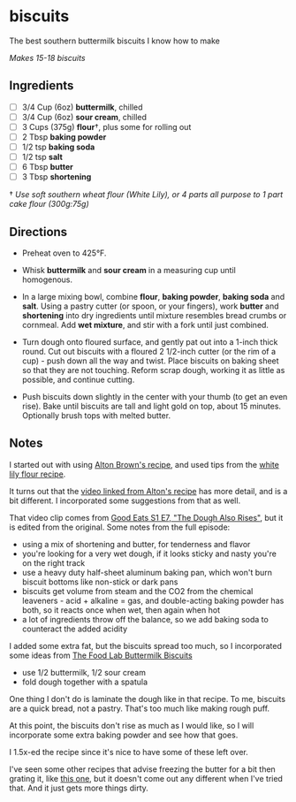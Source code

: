 # biscuits

The best southern buttermilk biscuits I know how to make

_Makes 15-18 biscuits_

## Ingredients

* [ ] 3/4 Cup (6oz) **buttermilk**, chilled
* [ ] 3/4 Cup (6oz) **sour cream**, chilled
* [ ] 3 Cups (375g) **flour**†, plus some for rolling out
* [ ] 2 Tbsp **baking powder**
* [ ] 1/2 tsp **baking soda**
* [ ] 1/2 tsp **salt**
* [ ] 6 Tbsp **butter**
* [ ] 3 Tbsp **shortening**

† _Use soft southern wheat flour (White Lily), or 4 parts all purpose to 1 part cake flour (300g:75g)_

## Directions

* Preheat oven to 425°F.

* Whisk **buttermilk** and **sour cream** in a measuring cup until homogenous.

* In a large mixing bowl, combine **flour**, **baking powder**, **baking soda** and **salt**. Using a pastry cutter (or spoon, or your fingers), work **butter** and **shortening** into dry ingredients until mixture resembles bread crumbs or cornmeal. Add **wet mixture**, and stir with a fork until just combined.

* Turn dough onto floured surface, and gently pat out into a 1-inch thick round. Cut out biscuits with a floured 2 1/2-inch cutter (or the rim of a cup) - push down all the way and twist. Place biscuits on baking sheet so that they are not touching. Reform scrap dough, working it as little as possible, and continue cutting.

* Push biscuits down slightly in the center with your thumb (to get an even rise). Bake until biscuits are tall and light gold on top, about 15 minutes. Optionally brush tops with melted butter.


## Notes

I started out with using [Alton Brown's recipe](https://www.foodnetwork.com/recipes/alton-brown/southern-biscuits-recipe-2041990), and used tips from the [white lily flour recipe](https://www.whitelily.com/recipes/white-lily-light-and-fluffy-biscuits-3790).

It turns out that the [video linked from Alton's recipe](https://www.youtube.com/watch?v=UHD__HkfexY) has more detail, and is a bit different. I incorporated some suggestions from that as well.

That video clip comes from [Good Eats S1 E7, "The Dough Also Rises"](https://www.youtube.com/watch?v=LR6DWOa4ejs), but it is edited from the original. Some notes from the full episode:
* using a mix of shortening and butter, for tenderness and flavor
* you're looking for a very wet dough, if it looks sticky and nasty you're on the right track
* use a heavy duty half-sheet aluminum baking pan, which won't burn biscuit bottoms like non-stick or dark pans
* biscuits get volume from steam and the CO2 from the chemical leaveners - acid + alkaline = gas, and double-acting baking powder has both, so it reacts once when wet, then again when hot
* a lot of ingredients throw off the balance, so we add baking soda to counteract the added acidity

I added some extra fat, but the biscuits spread too much, so I incorporated some ideas from [The Food Lab Buttermilk Biscuits](https://www.seriouseats.com/the-food-lab-buttermilk-biscuits-recipe)
* use 1/2 buttermilk, 1/2 sour cream
* fold dough together with a spatula

One thing I don't do is laminate the dough like in that recipe. To me, biscuits are a quick bread, not a pastry. That's too much like making rough puff.

At this point, the biscuits don't rise as much as I would like, so I will incorporate some extra baking powder and see how that goes.

I 1.5x-ed the recipe since it's nice to have some of these left over.

I've seen some other recipes that advise freezing the butter for a bit then grating it, like [this one](https://sugarspunrun.com/easy-homemade-biscuits/), but it doesn't come out any different when I've tried that. And it just gets more things dirty.
